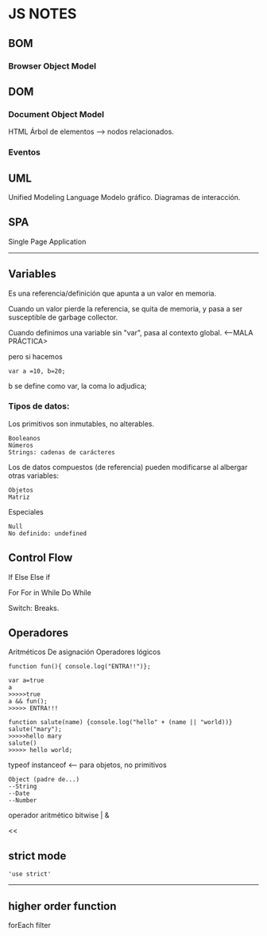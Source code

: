 # JS NOTES

## BOM

### Browser Object Model

## DOM

### Document Object Model

HTML
Árbol de elementos --> nodos relacionados.

### Eventos

## UML
Unified Modeling Language
Modelo gráfico.
Diagramas de interacción.

## SPA
Single Page Application

-----
## Variables

Es una referencia/definición que apunta a un valor en memoria.

Cuando un valor pierde la referencia, se quita de memoria, y pasa a ser susceptible de garbage collector.

Cuando definimos una variable sin "var", pasa al contexto global. <--MALA PRÁCTICA>

pero si hacemos 
```
var a =10, b=20;
```

b se define como var, la coma lo adjudica;

### Tipos de datos:

Los primitivos son inmutables, no alterables.
```
Booleanos
Números
Strings: cadenas de carácteres
```

Los de datos compuestos (de referencia) pueden modificarse al albergar otras variables:

````
Objetos
Matriz
````

Especiales
```
Null
No definido: undefined
```

## Control Flow

If
Else
Else if

For
For in
While
Do While

Switch: Breaks.

## Operadores

Aritméticos
De asignación
Operadores lógicos

```
function fun(){ console.log("ENTRA!!")};

var a=true
a
>>>>>true
a && fun();
>>>>> ENTRA!!!
```

```
function salute(name) {console.log("hello" + (name || "world))}
salute("mary");
>>>>>hello mary
salute()
>>>>> hello world;
```

typeof
instanceof <-- para objetos, no primitivos

```
Object (padre de...)
--String
--Date
--Number

```

operador aritmético bitwise
|
&

<<


## strict mode

```
'use strict'
```
---------

## higher order function

forEach
filter